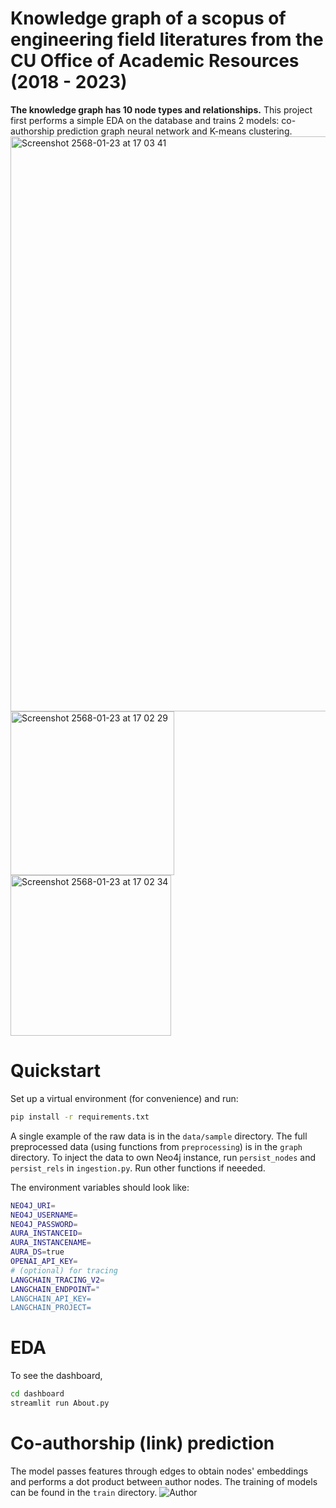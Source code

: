 # Knowledge graph of a scopus of engineering field literatures from the CU Office of Academic Resources (2018 - 2023)
**The knowledge graph has 10 node types and relationships.** This project first performs a simple EDA on the database and trains 2 models: co-authorship prediction graph neural network 
and K-means clustering.
<img width="920" alt="Screenshot 2568-01-23 at 17 03 41" src="https://github.com/user-attachments/assets/ea916610-10d0-4ba1-8bf2-398292dde9c6" />
<img width="262" alt="Screenshot 2568-01-23 at 17 02 29" src="https://github.com/user-attachments/assets/b4e9c071-3ea7-4204-aba8-ade78825639b" />
<img width="257" alt="Screenshot 2568-01-23 at 17 02 34" src="https://github.com/user-attachments/assets/cc1f352e-1ad2-4434-9722-6f9686b2ab3d" />


# Quickstart
Set up a virtual environment (for convenience) and run:
```bash
pip install -r requirements.txt
```

A single example of the raw data is in the ```data/sample``` directory. The full preprocessed data (using functions from ```preprocessing```) is in the ```graph``` directory.
To inject the data to own Neo4j instance, run ```persist_nodes``` and ```persist_rels``` in ```ingestion.py```. Run other functions if neeeded.

The environment variables should look like:
```bash
NEO4J_URI=
NEO4J_USERNAME=
NEO4J_PASSWORD=
AURA_INSTANCEID=
AURA_INSTANCENAME=
AURA_DS=true
OPENAI_API_KEY=
# (optional) for tracing
LANGCHAIN_TRACING_V2=
LANGCHAIN_ENDPOINT="
LANGCHAIN_API_KEY=
LANGCHAIN_PROJECT=

```


# EDA
To see the dashboard, 
```bash
cd dashboard
streamlit run About.py
```

# Co-authorship (link) prediction
The model passes features through edges to obtain nodes' embeddings and performs a dot product between author nodes. The training of models can be found in the 
```train``` directory.
![Author](https://github.com/user-attachments/assets/760825ef-fcfc-48de-85a2-02e3748fcee1)


